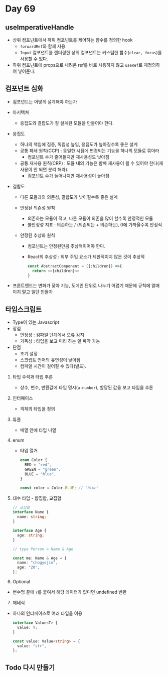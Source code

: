 # Day 69

## useImperativeHandle

- 상위 컴포넌트에서 하위 컴포넌트를 제어하는 함수를 정의한 hook
  - `forwardRef`와 함께 사용
  - `Input` 컴포넌트를 렌더링한 상위 컴포넌트는 커스텀한 함수(`clear, focus`)를 사용할 수 있다.
- 하위 컴포넌트에 props으로 내려온 ref를 바로 사용하지 않고 `useRef`로 재정의하여 넣어준다.

## 컴포넌트 심화

- 컴포넌트는 어떻게 설계해야 하는가
- 아키텍쳐
  - 응집도와 결합도가 잘 설계된 모듈을 만들어야 한다.
- 응집도
  - 하나의 책임에 집중, 독립성 높임, 응집도가 높아질수록 좋은 설계
  - 공통 폐쇄 원칙(CCP) : 동일한 시점에 변경되는 기능을 하나의 모듈로 묶어라
    - 컴포넌트 수가 줄어들지만 재사용성도 낮아짐
  - 공통 재사용 원칙(CRP) : 모듈 내의 기능은 함께 재사용이 될 수 있어야 한다(재사용이 안 되면 분리 해라).
    - 컴포넌트 수가 늘어나지만 재사용성이 높아짐
- 결합도

  - 다른 모듈과의 의존성, 결합도가 낮아질수록 좋은 설계
  - 안정된 의존성 원칙
    - 의존하는 모듈이 적고, 다른 모듈이 의존을 많이 할수록 안정적인 모듈
    - 불안정성 지표 : 의존하는 / (의존되는 + 의존하는), 0에 가까울수록 안정적
  - 안정된 추상화 원칙

    - 컴포넌트는 안정된만큼 추상적이어야 한다.
    - React의 추상성 : 외부 주입 요소가 제한적이지 않은 것이 추상적

      ```js
      const AbstractComponent = ({children}) =>{
        return <>{children}<>
      }

      ```

- 프론트엔드는 변화가 잦아 기능, 도메인 단위로 나누기 어렵기 때문에 규칙에 얽매이지 말고 일단 만들자

## 타입스크립트

- Type이 있는 Javascript
- 장점
  - 안정성 : 컴파일 단계에서 오류 감지
  - 가독성 : 타입을 보고 미리 하는 일 파악 가능
- 단점
  - 초기 설정
  - 스크립트 언어의 유연성이 낮아짐
  - 컴파일 시간이 길어질 수 있다(빌드).

1. 타입 주석과 타입 추론

   - 상수, 변수, 반환값에 타임 명시(`a:number`), 할당된 값을 보고 타입을 추론

2. 인터페이스

   - 객체의 타입을 정의

3. 튜플

   - 배열 안에 타입 나열

4. enum

   - 타입 열거

     ```ts
     enum Color {
       RED = "red",
       GREEN = "green",
       BLUE = "blue",
     }

     const color = Color.BLUE; // "blue"
     ```

5. 대수 타입 - 합집합, 교집합

   ```ts
   // 교집합
   interface Name {
     name: string;
   }

   interface Age {
     age: string;
   }

   // type Person = Name & Age

   const me: Name & Age = {
     name: "chogyejin",
     age: "20",
   };
   ```

6. Optional

- 변수명 끝에 `?`를 붙여서 해당 데이터가 없다면 undefined 반환

7. 제네릭

- 하나의 인터페이스로 여러 타입을 이용

  ```ts
  interface Value<T> {
    value: T;
  }

  const value: Value<string> = {
    value: "str",
  };
  ```

## Todo 다시 만들기

```

```

```

```
